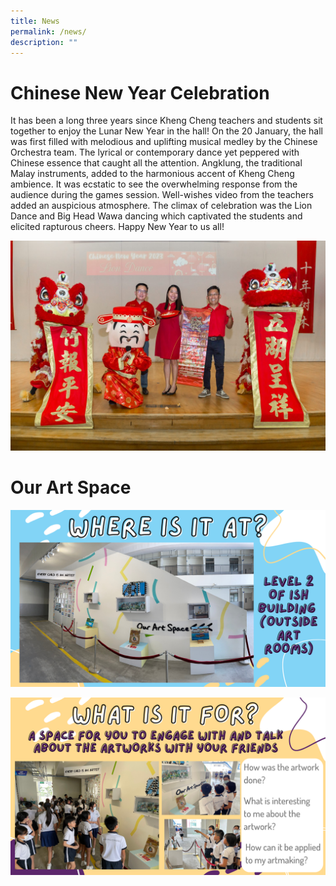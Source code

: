 ```yaml
---
title: News
permalink: /news/
description: ""
---
```

# Chinese New Year Celebration

It has been a long three years since Kheng Cheng teachers and students sit together to enjoy the Lunar New Year in the hall! On the 20 January, the hall was first filled with melodious and uplifting musical medley by the Chinese Orchestra team. The lyrical or contemporary dance yet peppered with Chinese essence that caught all the attention. Angklung, the traditional Malay instruments, added to the harmonious accent of Kheng Cheng ambience. It was ecstatic to see the overwhelming response from the audience during the games session. Well-wishes video from the teachers added an auspicious atmosphere. The climax of celebration was the Lion Dance and Big Head Wawa dancing which captivated the students and elicited rapturous cheers. Happy New Year to us all!

![](/images/cny_1.jpg)

# Our Art Space
![](/images/Slide2.png)

![](/images/Slide5.png)